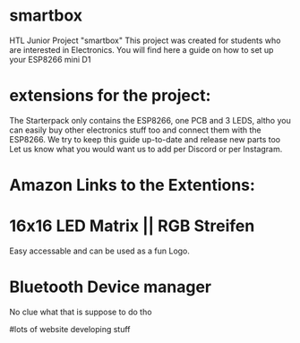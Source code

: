 # smartbox
HTL Junior Project "smartbox" 
This project was created for students who are interested in Electronics. You will find here a guide on how to set up your ESP8266 mini D1

# extensions for the project: 

The Starterpack only contains the ESP8266, one PCB and 3 LEDS, altho you can easily buy other electronics stuff too and connect them with the ESP8266. We try to keep this guide up-to-date and release new parts too
Let us know what you would want us to add per Discord or per Instagram. 

# Amazon Links to the Extentions: 


# 16x16 LED Matrix || RGB Streifen 
Easy accessable and can be used as a fun Logo. 

# Bluetooth Device manager
No clue what that is suppose to do tho 

#lots of website developing stuff
